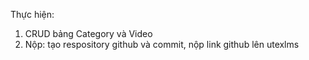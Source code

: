 Thực hiện:
1. CRUD bảng Category và Video
2. Nộp: tạo respository github và commit, nộp link github lên utexlms
